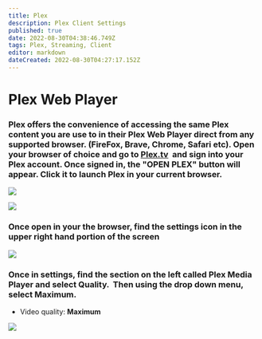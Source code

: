 ```yaml
---
title: Plex
description: Plex Client Settings
published: true
date: 2022-08-30T04:38:46.749Z
tags: Plex, Streaming, Client
editor: markdown
dateCreated: 2022-08-30T04:27:17.152Z
---
```

# Plex Web Player

### Plex offers the convenience of accessing the same Plex content you are use to in their Plex Web Player direct from any supported browser. (FireFox, Brave, Chrome, Safari etc). Open your browser of choice and go to [Plex.tv](https://www.plex.tv/)  and sign into your Plex account. Once signed in, the "OPEN PLEX" button will appear. Click it to launch Plex in your current browser.

![](https://mediaclients.wiki/client%20screen%20shots/plexweb/websignin.png)

![](https://mediaclients.wiki/client%20screen%20shots/plexweb/openplexweb.png)

### Once open in your the browser, find the settings icon in the upper right hand portion of the screen

![](https://mediaclients.wiki/client%20screen%20shots/plexweb/websettings.png)

### Once in settings, find the section on the left called Plex Media Player and select Quality.  Then using the drop down menu, select Maximum.

-   Video quality: **Maximum**

![](https://mediaclients.wiki/client%20screen%20shots/plexweb/webquality.png)